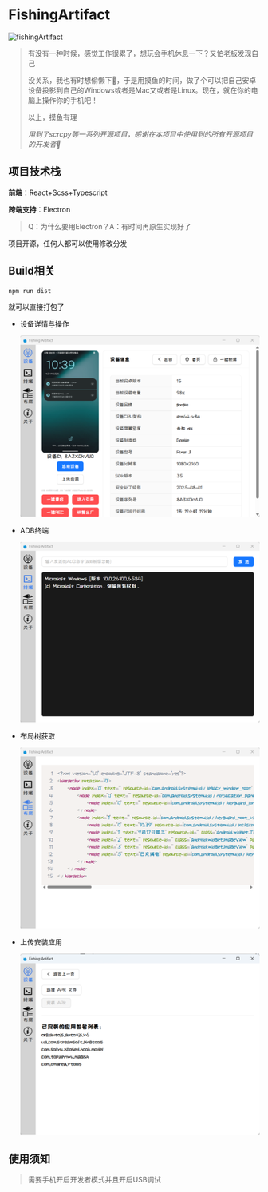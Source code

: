 # FishingArtifact
![fishingArtifact](https://socialify.git.ci/xieleihan/fishingArtifact/image?custom_description=%E5%B7%A5%E4%BD%9C%E5%A4%AA%E7%B4%AF%E4%BA%86%2C%E6%91%B8%E4%BC%9A%E9%B1%BC&description=1&font=Source+Code+Pro&forks=1&issues=1&language=1&logo=https%3A%2F%2Fgithub.com%2Fxieleihan%2FfishingArtifact%2Fblob%2Fmain%2Fassets%2Ficon%2Fnodata-search.svg%3Fraw%3Dtrue&owner=1&pattern=Floating+Cogs&pulls=1&stargazers=1)

> 有没有一种时候，感觉工作很累了，想玩会手机休息一下？又怕老板发现自己
>
> 没关系，我也有时想偷懒下🧐，于是用摸鱼的时间，做了个可以把自己安卓设备投影到自己的Windows或者是Mac又或者是Linux。现在，就在你的电脑上操作你的手机吧！
>
> 以上，摸鱼有理
>
> *用到了scrcpy等一系列开源项目，感谢在本项目中使用到的所有开源项目的开发者🙏*

## 项目技术栈

**前端**：React+Scss+Typescript

**跨端支持**：Electron

> Q：为什么要用Electron？A：有时间再原生实现好了

项目开源，任何人都可以使用修改分发

## Build相关

```bash
npm run dist
```

就可以直接打包了

- 设备详情与操作

  ![](./images/Snipaste_2025-09-17_10-39-28.png)

- ADB终端

  ![](./images/Snipaste_2025-09-17_10-40-30.png)

- 布局树获取

  ![](./images/Snipaste_2025-09-17_10-40-49.png)

- 上传安装应用

  ![](./images/Snipaste_2025-09-17_10-40-11.png)

## 使用须知

> 需要手机开启开发者模式并且开启USB调试

